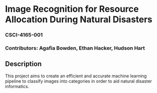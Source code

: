 # Image Recognition for Resource Allocation During Natural Disasters
### CSCI-4165-001
### Contributors: Agafia Bowden, Ethan Hacker, Hudson Hart
## Description
This project aims to create an efficient and accurate machine learning pipeline to classify images into categories in order to aid natural disaster informatics. 
